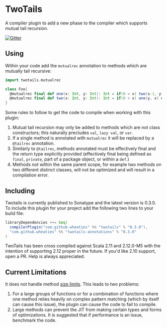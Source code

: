# TwoTails

A compiler plugin to add a new phase to the compiler which supports mutual tail recursion.

[![Gitter](https://badges.gitter.im/wheaties/TwoTails.svg)](https://gitter.im/wheaties/TwoTails?utm_source=badge&utm_medium=badge&utm_campaign=pr-badge&utm_content=badge)

## Using

Within your code add the `mutualrec` annotation to methods which are mutually tail recursive:

```scala
import twotails.mutualrec

class Foo{
  @mutualrec final def one(x: Int, y: Int): Int = if(0 < x) two(x-1, y+1) else y
  @mutualrec final def two(x: Int, y: Int): Int = if(0 < x) one(y, x) else y
}
```

Some rules to follow to get the code to compile when working with this plugin:

1. Mutual tail recursion may only be added to methods which are not class constructors; this naturally precludes `val`, `lazy val`, or `var`. 
2. If a single method is annotated with `mutualrec` it will be replaced by a `@tailrec` annotation.
3. Similarly to `@tailrec`, methods annotated must be effectively final and the return type explicitly provided (effectively final being defined as `final`, `private`, part of a package object, or within a `def`.) 
4. Methods not within the same parent scope, for example two methods on two different distinct classes, will not be optimized and will result in a compilation error.

## Including

Twotails is currently published to Sonatype and the latest version is 0.3.0. To include this plugin for your project add the following two lines to your build file:

```scala
libraryDependencies ++= Seq(
  compilerPlugin("com.github.wheaties" %% "twotails" % "0.3.0"),
  "com.github.wheaties" %% "twotails-annotations" % "0.3.0"
)
```

TwoTails has been cross compiled against Scala 2.11 and 2.12.0-M5 with the intention of supporting 2.12 proper in the future. If you'd like 2.10 support, open a PR. Help is always appreciated.

## Current Limitations

It does not handle method [size limits](http://stackoverflow.com/questions/17422480/maximum-size-of-a-method-in-java-7-and-8). This leads to two problems:

1. For a large groups of functions or for a combination of functions where one method relies heavily on complex pattern matching (which by itself can cause this issue), the plugin can cause the code to fail to compile. 
2. Large methods can prevent the JIT from making certain types and forms of optimizations. It is suggested that if performance is an issue, benchmark the code.